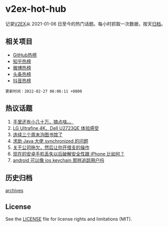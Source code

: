 # v2ex-hot-hub

 记录[V2EX](https://www.v2ex.com/)从 2021-01-06 日至今的热门话题。每小时抓取一次数据，按天[归档](archives)。
 
 ## 相关项目

- [GitHub热榜](https://github.com/lonnyzhang423/github-hot-hub)
- [知乎热榜](https://github.com/lonnyzhang423/zhihu-hot-hub)
- [微博热榜](https://github.com/lonnyzhang423/weibo-hot-hub)
- [头条热榜](https://github.com/lonnyzhang423/toutiao-hot-hub)
- [抖音热榜](https://github.com/lonnyzhang423/douyin-hot-hub)


 `更新时间：2022-02-27 06:06:11 +0800`

## 热议话题

1. [手里还有小几十万，搞点啥。。](https://www.v2ex.com/t/836548)
1. [LG Ultrafine 4K、Dell U2723QE 体验感受](https://www.v2ex.com/t/836529)
1. [连续三个周末泡图书馆了](https://www.v2ex.com/t/836585)
1. [求助 Java 大佬 synchronized 的问题](https://www.v2ex.com/t/836521)
1. [关于公司拖欠，然后让你开借支的操作](https://www.v2ex.com/t/836543)
1. [现在的安卓手机丢失以后破解安全性跟 iPhone 比如何？](https://www.v2ex.com/t/836539)
1. [android 可以像 ios keychain 那样追踪用户吗](https://www.v2ex.com/t/836574)

## 历史归档

[archives](archives)

## License

See the [LICENSE](LICENSE) file for license rights and limitations (MIT).
